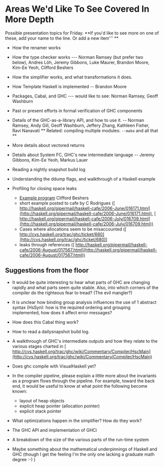 # Areas We'd Like To See Covered In More Depth


Possible presentation topics for Friday.  **If you'd like to see more on one of these, add your name to the line.  Or add a new item'''
**

- How the renamer works

- How the type checker works --- Norman Ramsey (but prefer two below), Andres Löh, Jeremy Gibbons, Luke Maurer, Brandon Moore, Kim-Ee Yeoh, Clifford Beshers

- How the simplifier works, and what transformations it does.

- How Template Haskell is implemented -- Brandon Moore

- Packages, Cabal, and GHC --- would like to see: Norman Ramsey, Geoff Washburn

- Past or present efforts in formal verification of GHC components

- Details of the GHC-as-a-library API, and how to use it. -- Norman Ramsey, Andy Gill, Geoff Washburn, Jeffery Zhang, Kathleen Fisher, Ravi Nanavati
  ** Related: compiling multiple modules: `--make` and all that
  **

- More details about vectored returns

- Details about System FC, GHC's new intermediate language -- Jeremy Gibbons, Kim-Ee Yeoh, Markus Lauer

- Reading a nightly snapshot build log

- Understanding the ddump flags, and walkthrough of a Haskell example

- Profiling for closing space leaks

  - [ Example program](http://www.nabble.com/Why-does-this-program-eat-RAM--t2218557.html)  Clifford Beshers
  - short example posted to cafe by C Rodrigues ([ http://haskell.org/pipermail/haskell-cafe/2006-June/016171.html](http://haskell.org/pipermail/haskell-cafe/2006-June/016171.html), [ http://haskell.org/pipermail/haskell-cafe/2006-July/016709.html](http://haskell.org/pipermail/haskell-cafe/2006-July/016709.html))
  - Cases where allocations seem to be misaccounted ([ http://cvs.haskell.org/trac/ghc/ticket/680](http://cvs.haskell.org/trac/ghc/ticket/680))
  - leaks through references ([ http://haskell.org/pipermail/haskell-cafe/2006-August/017567.html](http://haskell.org/pipermail/haskell-cafe/2006-August/017567.html))

## Suggestions from the floor

- It would be quite interesting to hear what parts of GHC are changing rapidly and what parts seem quite stable.  Also, into which corners of the compiler do the righteous fear to tread?  (The evil mangler?)
- It is unclear how binding group analysis influences the use of 1 abstract syntax (HsSyn): how is the required ordering and grouping implemented, how does it affect error messages? 
- How does this Cabal thing work?
- How to read a dailysnapshot build log.
- A walkthrough of GHC's intermediate outputs and how they relate to the various stages charted in [ http://cvs.haskell.org/trac/ghc/wiki/Commentary/Compiler/HscMain](http://cvs.haskell.org/trac/ghc/wiki/Commentary/Compiler/HscMain)
- Does ghc compile with VisualHaskell yet?
- In the compiler pipeline, please explain a little more about the invariants as a program flows through the pipeline.  For example, toward the back end, it would be useful to know at what point the following become known:

  - layout of heap objects
  - explicit heap pointer (allocation pointer)
  - explicit stack pointer
- What optimizations happen in the simplifier? How do they work?
- The GHC API and implementation of GHCi
- A breakdown of the size of the various parts of the run-time system
- Maybe something about the mathematical underpinnings of Haskell and GHC (though I get the feeling I'm the only one lacking a graduate math degree :-) )
